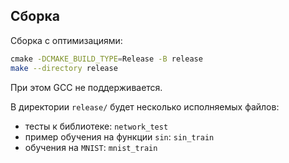 ## Сборка

Сборка с оптимизациями:

```sh
сmake -DCMAKE_BUILD_TYPE=Release -B release
make --directory release
```
При этом GCC не поддерживается.

В директории `release/` будет несколько исполняемых файлов:


- тесты к библиотеке: `network_test`
- пример обучения на функции `sin`: `sin_train`
- обучения на `MNIST`: `mnist_train`